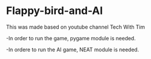 # Flappy-bird-and-AI
This was made based on youtube channel Tech With Tim

  -In order to run the game, pygame module is needed.
  
  -In ordere to run the AI game, NEAT module is needed.
